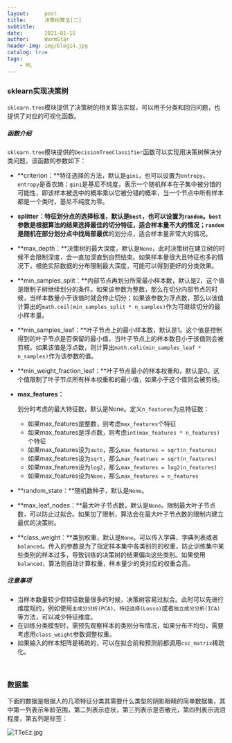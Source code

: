 ```yaml
---
layout:     post   				    
title:      决策树算法[二] 				
subtitle:    
date:       2021-01-15 				
author:     WarmStar 						
header-img: img/blog14.jpg 	
catalog: true 				
tags:							
    - ML						
---
```


### sklearn实现决策树

`sklearn.tree`模块提供了决策树的相关算法实现，可以用于分类和回归问题，也提供了对应的可视化函数。

##### 函数介绍

`sklearn.tree`模块提供的`DecisionTreeClassifier`函数可以实现用决策树解决分类问题，该函数的参数如下：

- **criterion：**特征选择的方法，默认是`gini`，也可以设置为`entropy`。`entropy`是香农熵；`gini`是基尼不纯度，表示一个随机样本在子集中被分错的可能性，即该样本被选中的概率乘以它被分错的概率，当一个节点中所有样本都是一个类时，基尼不纯度为零。

- **splitter：**特征划分点的选择标准，默认是`best`，也可以设置为`random`。`best`参数是根据算法的结果选择最佳的切分特征，适合样本量不大的情况；`random`是随机在部分划分点中找**局部最优**的划分点，适合样本量非常大的情况。

- **max_depth：**决策树的最大深度，默认是`None`，此时决策树在建立树的时候不会限制深度，会一直加深直到自然结束。如果样本量很大且特征也多的情况下，根绝实际数据的分布限制最大深度，可能可以得到更好的分类效果。

- **min_samples_split：**内部节点再划分所需最小样本数，默认是2，这个值是限制子树继续划分的条件。如果该参数为整数，那么在切分内部节点的时候，当样本数量小于该值时就会停止切分；如果该参数为浮点数，那么以该值计算出的`math.ceil(min_samples_split * n_samples)`作为可继续切分的最小样本量。

- **min_samples_leaf：**叶子节点上的最小样本数，默认是1。这个值是控制得到的叶子节点是否保留的最小值，当叶子节点上的样本数目小于该值则会被剪枝。如果该值是浮点数，则计算出`math.celi(min_samples_leaf * n_samples)`作为该参数的值。

- **min_weight_fraction_leaf：**叶子节点最小的样本权重和，默认是0。这个值限制了叶子节点所有样本权重和的最小值，如果小于这个值则会被剪枝。

- **max_features：**

  划分时考虑的最大特征数，默认是None。定义`n_features`为总特征数：

  - 如果max_features是整数，则考虑`max_features`个特征
  - 如果max_features是浮点数，则考虑`int(max_features * n_features)`个特征
  - 如果max_features设为`auto`，那么`max_features = sqrt(n_features)`
  - 如果max_features设为`sqrt`，那么`max_featrues = sqrt(n_features)`
  - 如果max_features设为`log2`，那么`max_features = log2(n_features)`
  - 如果max_features设为`None`，那么`max_features = n_features`

- **random_state：**随机数种子，默认是`None`。

- **max_leaf_nodes：**最大叶子节点数，默认是`None`。限制最大叶子节点数，可以防止过拟合。如果加了限制，算法会在最大叶子节点数的限制内建立最优的决策树。

- **class_weight：**类别权重，默认是`None`。可以传入字典、字典列表或者`balanced`。传入的参数是为了指定样本集中各类别的的权重，防止训练集中某些类别的样本过多，导致训练的决策树的结果偏向这些类别。如果使用`balanced`，算法则自动计算权重，样本量少的类对应的权重会高。



##### 注意事项

+ 当样本数量较少但特征数量很多的时候，决策树容易过拟合。此时可以先进行维度规约，例如使用`主成分分析(PCA)`、`特征选择(Losso)`或者`独立成分分析(ICA)`等方法，可以减少特征维度。
+ 在训练分类模型时，需预先观察样本的类别分布情况，如果分布不均匀，需要考虑用`class_weight`参数调整权重。
+ 如果输入的样本矩阵是稀疏的，可以在拟合前和预测前都调用`csc_matrix`稀疏化。

<br/>

### 数据集

下面的数据是根据人的几项特征分类其需要什么类型的阴影眼睛的简单数据集，其中第一列表示年龄范围，第二列表示症状，第三列表示是否散光，第四列表示流泪程度，第五列是标签：

![TTeEz.jpg](https://s.im5i.com/2021/01/18/TTeEz.jpg)